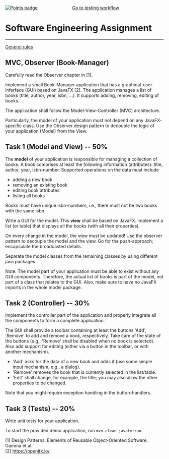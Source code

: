 [reslink]: https://github.com/sweng-plus/SE_AS_OBSERVER/actions/runs/3523342272
[worklink]: https://github.com/sweng-plus/SE_AS_OBSERVER/actions/workflows/classroom.yml
[![Points badge](.github/badges/points.svg)][reslink] &nbsp;&nbsp;&nbsp;&nbsp;&nbsp;&nbsp;&nbsp;&nbsp; &nbsp;&nbsp;&nbsp;&nbsp;&nbsp;&nbsp;&nbsp;&nbsp; &nbsp;&nbsp;&nbsp;&nbsp;&nbsp;&nbsp;&nbsp;&nbsp; [Go to testing workflow][worklink]

# Software Engineering Assignment
----------------------------------------------

[General rules](generalRules.md)

MVC, Observer (Book-Manager)
--------------------------------------------
Carefully read the Observer chapter in [1].

Implement a small Book-Manager application that has a graphical-user-inferface (GUI) based on JavaFX [2].
The application manages a list of books (title, author, year, isbn, ...). It supports adding, removing, editing of books.

The application shall follow the Model-View-Controller (MVC) architecture.

Particularly, the model of your application must not depend on any JavaFX-specific class.
Use the Observer design pattern to decouple the logic of your application (Model) from the View.

## Task 1 (Model and View) -- 50%

The **model** of your application is responsible for managing a collection of books.
A book comprises at least the following information (attributes): title, author, year, isbn-number.
Supported operations on the data must include
* adding a new book
* removing an existing book
* editing book attributes
* listing all books

Books must have unique isbn-numbers, i.e., there must not be two books with the same isbn.

Write a GUI for the model. This **view** shall be based on JavaFX. 
Implement a list (or table) that displays all the books (with all their properties).

On every change in the model, the view must be updated! Use the observer pattern to decouple the model and the view.
Go for the push-approach; encapsulate the broadcasted details.

Separate the model classes from the remaining classes by using different java packages.

Note: The model part of your application must be able to exist without any GUI components. 
Therefore, the actual list of books is part of the model, not part of a class that relates to the GUI.
Also, make sure to have no JavaFX imports in the whole model package.

## Task 2 (Controller) -- 30%

Implement the controller part of the application and properly integrate all the components to form a complete application.

The GUI shall provide a toolbar containing at least the buttons 'Add', 'Remove' to add and remove a book, respectively.
Take care of the state of the buttons (e.g., 'Remove' shall be disabled when no book is selected).
Also add support for editing (either via a button in the toolbar, or with another mechanism).

* 'Add' asks for the data of a new book and adds it (use some simple input mechanism, e.g., a dialog).  
* 'Remove' removes the book that is currently selected in the list/table.
* 'Edit' shall change, for example, the title; you may also allow the other properties to be changed.

Note that you might require exception handling in the button-handlers.


## Task 3 (Tests) -- 20%

Write unit tests for your application.



To start the provided demo application, run ```mvn clean javafx:run```.


[1] Design Patterns. Elements of Reusable Object-Oriented Software; Gamma et al.  
[2] https://openjfx.io/

